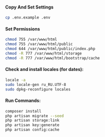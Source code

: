 #### Copy And Set Settings
```bash
cp .env.example .env
```
#### Set Permissions
```bash
chmod 755 /var/www/html 
chmod 755 /var/www/html/public
chmod 644 /var/www/html/public/index.php 
chmod -R 777 /var/www/html/storage 
chmod -R 777 /var/www/html/bootstrap/cache
```
#### Check and install locales (for dates):
```bash
locale -a
sudo locale-gen ru_RU.UTF-8
sudo dpkg-reconfigure locales
```
#### Run Commands:
```bash
composer install
php artisan migrate --seed
php artisan storage:link
php artisan key:generate
php artisan config:cache
```
